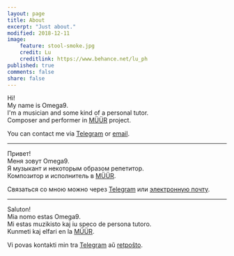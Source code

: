 ```yaml
---
layout: page
title: About
excerpt: "Just about."
modified: 2018-12-11
image:
    feature: stool-smoke.jpg
    credit: Lu
    creditlink: https://www.behance.net/lu_ph
published: true
comments: false
share: false
---
```

Hi!<br />
My name is Omega9.<br />
I'm a musician and some kind of a personal tutor.<br />
Composer and performer in [MÜÜR](/müür/) project.<br />

You can contact me via [Telegram](http://t.me/Omega9) or [email](mailto:nullnine@gmail.com).

-----

Привет!<br />
Меня зовут Omega9.<br />
Я музыкант и некоторым образом репетитор.<br />
Композитор и исполнитель в [MÜÜR](/müür/).<br />

Связаться со мною можно через [Telegram](http://t.me/Omega9) или [электронную почту](mailto:nullnine@gmail.com).

-----

Saluton!<br />
Mia nomo estas Omega9.<br />
Mi estas muzikisto kaj iu speco de persona tutoro.<br />
Kunmeti kaj elfari en la [MÜÜR](/müür/).<br />

Vi povas kontakti min tra [Telegram](http://t.me/Omega9) aŭ [retpoŝto](mailto:nullnine@gmail.com).

[//]: <> (<a markdown="0" href="{{ site.url }}/download" class="btn">Discography is available to download for free</a>)
